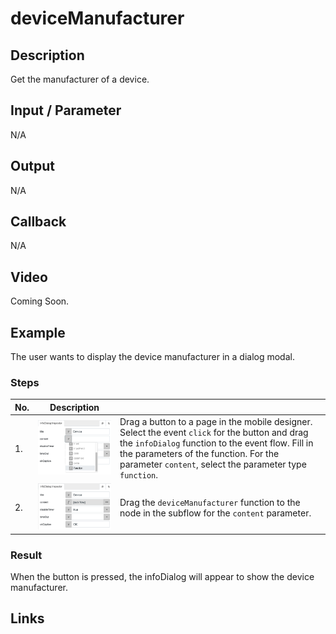 # deviceManufacturer

## Description

Get the manufacturer of a device.

## Input / Parameter

N/A

## Output

N/A

## Callback

N/A

## Video

Coming Soon.

<!-- Format: [![Video]({image-path})]({url-link}) -->

## Example

The user wants to display the device manufacturer in a dialog modal.

<!-- Share a scenario, like a user requirements. -->

### Steps

| No. | Description |  |
| ------ | ------ | ------ |
| 1. | ![](./deviceManufacturer-step-2.png) | Drag a button to a page in the mobile designer. Select the event `click` for the button and drag the `infoDialog` function to the event flow. Fill in the parameters of the function. For the parameter `content`, select the parameter type `function`. |
| 2. | ![](./deviceManufacturer-step-3.png) | Drag the `deviceManufacturer` function to the node in the subflow for the `content` parameter. |

<!-- Show the steps and share some screenshots.

1. .....

Format: ![]({image-path}) -->

### Result

When the button is pressed, the infoDialog will appear to show the device manufacturer.

<!-- Explain the output.

Format: ![]({image-path}) -->

## Links
